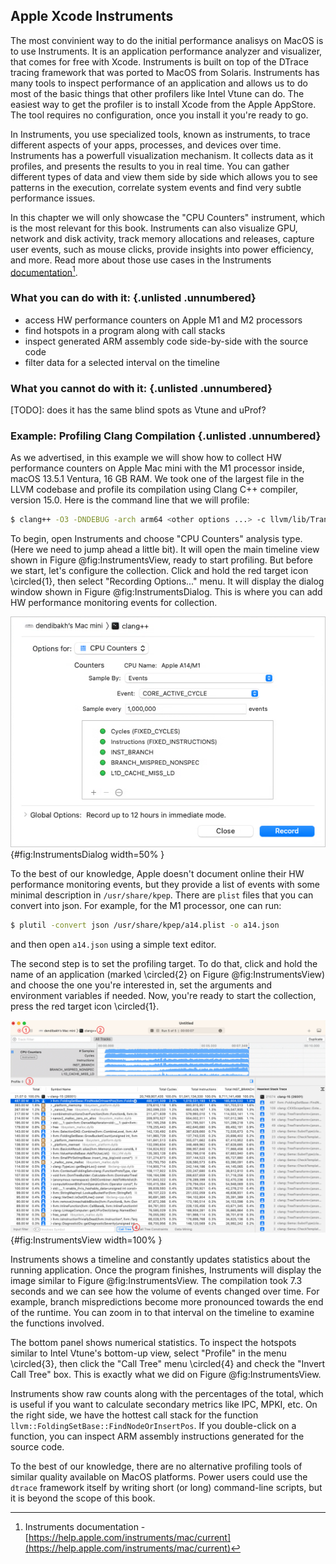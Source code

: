 ## Apple Xcode Instruments

The most convinient way to do the initial performance analisys on MacOS is to use Instruments. It is an application performance analyzer and visualizer, that comes for free with Xcode. Instruments is built on top of the DTrace tracing framework that was ported to MacOS from Solaris. Instruments has many tools to inspect performance of an application and allows us to do most of the basic things that other profilers like Intel Vtune can do. The easiest way to get the profiler is to install Xcode from the Apple AppStore. The tool requires no configuration, once you install it you're ready to go.

In Instruments, you use specialized tools, known as instruments, to trace different aspects of your apps, processes, and devices over time. Instruments has a powerfull visualization mechanism. It collects data as it profiles, and presents the results to you in real time. You can gather different types of data and view them side by side which allows you to see patterns in the execution, correlate system events and find very subtle performance issues. 

In this chapter we will only showcase the "CPU Counters" instrument, which is the most relevant for this book. Instruments can also visualize GPU, network and disk activity, track memory allocations and releases, capture user events, such as mouse clicks, provide insights into power efficiency, and more. Read more about those use cases in the Instruments [documentation](https://help.apple.com/instruments/mac/current)[^1].

### What you can do with it: {.unlisted .unnumbered}

- access HW performance counters on Apple M1 and M2 processors
- find hotspots in a program along with call stacks
- inspect generated ARM assembly code side-by-side with the source code
- filter data for a selected interval on the timeline

### What you cannot do with it: {.unlisted .unnumbered}

[TODO]: does it has the same blind spots as Vtune and uProf?

### Example: Profiling Clang Compilation {.unlisted .unnumbered}

As we advertised, in this example we will show how to collect HW performance counters on Apple Mac mini with the M1 processor inside, macOS 13.5.1 Ventura, 16 GB RAM. We took one of the largest file in the LLVM codebase and profile its compilation using Clang C++ compiler, version 15.0. Here is the command line that we will profile:

```bash
$ clang++ -O3 -DNDEBUG -arch arm64 <other options ...> -c llvm/lib/Transforms/Vectorize/LoopVectorize.cpp
```

To begin, open Instruments and choose "CPU Counters" analysis type. (Here we need to jump ahead a little bit). It will open the main timeline view shown in Figure @fig:InstrumentsView, ready to start profiling. But before we start, let's configure the collection. Click and hold the red target icon \circled{1}, then select "Recording Options..." menu. It will display the dialog window shown in Figure @fig:InstrumentsDialog. This is where you can add HW performance monitoring events for collection.

![Xcode Instruments: CPU Counters options.](../../img/perf-tools/XcodeInstrumentsDialog.png){#fig:InstrumentsDialog width=50% }

To the best of our knowledge, Apple doesn't document online their HW performance monitoring events, but they provide a list of events with some minimal description in `/usr/share/kpep`. There are `plist` files that you can convert into json. For example, for the M1 processor, one can run:

```bash
$ plutil -convert json /usr/share/kpep/a14.plist -o a14.json
```

and then open `a14.json` using a simple text editor.

The second step is to set the profiling target. To do that, click and hold the name of an application (marked \circled{2} on Figure @fig:InstrumentsView) and choose the one you're interested in, set the arguments and environment variables if needed. Now, you're ready to start the collection, press the red target icon \circled{1}.

![Xcode Instruments: timeline and statistics panels.](../../img/perf-tools/XcodeInstrumentsView.jpg){#fig:InstrumentsView width=100% }

Instruments shows a timeline and constantly updates statistics about the running application. Once the program finishes, Instruments will display the image similar to Figure @fig:InstrumentsView. The compilation took 7.3 seconds and we can see how the volume of events changed over time. For example, branch mispredictions become more pronounced towards the end of the runtime. You can zoom in to that interval on the timeline to examine the functions involved.

The bottom panel shows numerical statistics. To inspect the hotspots similar to Intel Vtune's bottom-up view, select "Profile" in the menu \circled{3}, then click the "Call Tree" menu \circled{4} and check the "Invert Call Tree" box. This is exactly what we did on Figure @fig:InstrumentsView.

Instruments show raw counts along with the percentages of the total, which is useful if you want to calculate secondary metrics like IPC, MPKI, etc. On the right side, we have the hottest call stack for the function `llvm::FoldingSetBase::FindNodeOrInsertPos`. If you double-click on a function, you can inspect ARM assembly instructions generated for the source code.

To the best of our knowledge, there are no alternative profiling tools of similar quality available on MacOS platforms. Power users could use the `dtrace` framework itself by writing short (or long) command-line scripts, but it is beyond the scope of this book.

[^1]: Instruments documentation - [https://help.apple.com/instruments/mac/current](https://help.apple.com/instruments/mac/current)